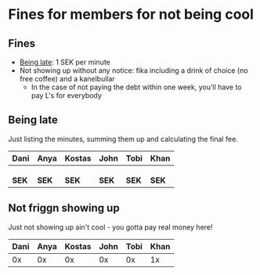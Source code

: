 # Fines for members for not being cool

## Fines

* [Being late](https://github.com/SEP007/resources/blob/master/group-rules.md): 1 SEK per minute
* Not showing up without any notice: fika including a drink of choice (no free coffee) and a kanelbullar
   * In the case of not paying the debt within one week, you'll have to pay L's for everybody

## Being late

Just listing the minutes, summing them up and calculating the final fee.

| Dani   | Anya   | Kostas | John   | Tobi   | Khan   |
| -------|--------| -------|--------|--------|--------|
|        |        |        |        |        |        |
|        |        |        |        |        |        |
|        |        |        |        |        |        |
|**SEK** |**SEK** | **SEK**| **SEK**| **SEK**| **SEK**|

## Not friggn showing up

Just not showing up ain't cool - you gotta pay real money here!

| Dani   | Anya   | Kostas | John   | Tobi   | Khan   |
| -------|--------| -------|--------|--------|--------|
| 0x     | 0x     | 0x     | 0x     | 0x     | 1x     |
